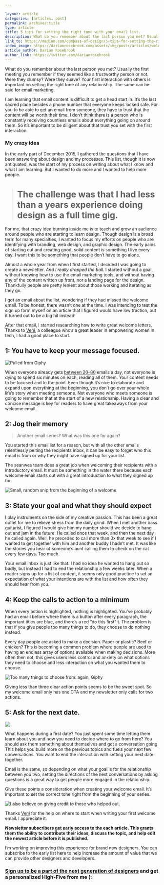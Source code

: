 ```yaml
---

layout: article
categories: [articles, post]
permalink: archive/:title
type: article
title: 5 tips for setting the right tone with your email list.
description: What do you remember about the last person you met? Usually the first meeting you remember if they seemed like a trustworthy person or not. Were they clumsy? Were they suave? Your first interaction with others is important on setting the right tone of any relationship. The same can be said for email marketing.
link_to: https://medium.com/compass-of-design/5-tips-for-setting-the-right-tone-with-your-email-list-93a5afbb8d8b
index_image: https://darianrosebrook.com/assets/img/posts/articles/welcome-email/welcome-email.png
article_author: Darian Rosebrook
author_link: https://twitter.com/darianrosebrook
---
```

What do you remember about the last person you met? Usually the first meeting you remember if they seemed like a trustworthy person or not. Were they clumsy? Were they suave? Your first interaction with others is important on setting the right tone of any relationship. The same can be said for email marketing.

I am learning that email content is difficult to get a head start in. It’s the last sacred place besides a phone number that everyone keeps locked safe. For you to be able to get an email from someone, they have to trust that the content will be worth their time. I don’t think there is a person who is constantly receiving countless emails about everything going on around them. So it’s important to be diligent about that trust you set with the first interaction.

### My crazy idea

In the early part of December 2015, I gathered the questions that I have been answering about design and my processes. This list, though it is now antiquated, was the start of my process on writing about what I know and what I am learning. But I wanted to do more and I wanted to help more people.
> # The challenge was that I had less than a years experience doing design as a full time gig.

For me, that crazy idea burning inside me is to teach and grow an audience around people who are starting to learn design. Though design is a broad term for many specialties, I wanted to focus my efforts on people who are identifying with branding, web design, and graphic design. The early pains of starting out and creating good, solid content is something I live every day. I want this to be something that people don’t have to go alone.

Almost a whole year from when I first started, I decided I was going to create a newsletter. *And I really dropped the ball.* I started without a goal, without knowing how to use the email marketing tools, and without having any of the content written up front, nor a landing page for the design. Thankfully people are pretty lenient about those working and iterating as they go.

I got an email about the list, wondering if they had missed the welcome email. To be honest, there wasn’t one at the time. I was intending to test the sign up form myself on an article that I figured would have low traction, but it turned out to be a big hit instead!

After that email, I started researching how to write great welcome letters. Thanks to [Veni](https://twitter.com/venikunche), a colleague who’s a great leader in empowering women in tech, I had a good place to start.

## 1: You have to keep your message focused.

![Pulled from [Giphy](http://giphy.com/gifs/too-14qoYVhZCDX0L6)](https://cdn-images-1.medium.com/max/2000/1*ssMACNHo0G8uUdIemAndoQ.gif)

When everyone already gets [between 20–80](https://www.textrequest.com/blog/how-many-emails-do-people-get-every-day/) emails a day, not everyone is dying to spend six minutes on each, reading all of them. Your content needs to be focused and to the point. Even though it’s nice to elaborate and expand upon everything at the beginning, you don’t go over your whole life’s story when meeting someone. Not everyone who meets someone is going to remember that at the start of a new relationship. Having a clear and concise message is key for readers to have great takeaways from your welcome email..

## 2: Jog their memory
>  Another email series? What was this one for again?

You started this email list for a reason, but with all the other emails relentlessly pelting the recipients inbox, it can be easy to forget who this email is from or why they might have signed up for your list.

The seanwes team does a great job when welcoming their recipients with a introductory email. It must be something in the water there because each welcome email starts out with a great introduction to what they signed up for.

![Small, random snip from the beginning of a welcome.](https://cdn-images-1.medium.com/max/2000/1*wYYRmPfP1jkFHm3htODfng.gif)

## 3: State your goal and what they should expect

I play instruments on the side of my creative passion. This has been a great outlet for me to relieve stress from the daily grind. When I met another bass guitarist, I figured I would give him my number should we decide to hang out and jam in the future. He called once that week, and then the next day he called again. Well, he preceded to call more than 3x that week to see if I wanted to get together with him and another buddy I hadn’t met. It was like the stories you hear of someone’s aunt calling them to check on the cat every few days. Too much.

Your email inbox is just like that. I had no idea he wanted to hang out so badly, but instead I had to end the relationship a few weeks later. When a reader signs up for a list of content, it seems only good practice to set an expectation of what your intentions are with the list and how often they should hear from you.

## 4: Keep the calls to action to a minimum

When every action is highlighted, nothing is highlighted. You’ve probably had an email before where there is a button after every paragraph, the important titles are blue, and there’s a red “do this first" t. The problem is that if you give people too many things to do, they choose to do nothing instead.

Every day people are asked to make a decision. Paper or plastic? Beef or chicken? This is becoming a common problem where people are used to having an endless array of options available when making decisions. More often then not, this gives users less control and anxiety on what options they need to choose and less interaction on what you wanted them to choose.

![Too many things to choose from: again, [Giphy](https://media.giphy.com/media/SinzL2715nDOg/giphy.gif)](https://cdn-images-1.medium.com/max/2000/1*PgfmyYniHebnXUqvTkAEfg.gif)

Giving less than three clear action points seems to be the sweet spot. So my welcome email only has one CTA and my newsletter only calls for two actions.

## 5: Ask for the next date.

![](https://cdn-images-1.medium.com/max/2160/1*YP5DQ-39_J8nJS_DdYfENw.png)

What happens during a first date? You just spent some time letting them learn about you and now you need to decide where to go from here? You should ask them something about themselves and get a conversation going. This helps you build more on the previous topics and fuels your next few conversations. You want to end the interaction with setting your next date together.

Email is the same, so depending on what your goal is for the relationship between you two, setting the directions of the next conversations by asking questions is a great way to get people more engaged in the relationship.

Give these points a consideration when creating your welcome email. It’s important to set the correct tone right from the beginning of your series.

![I also believe on giving credit to those who helped out.](https://cdn-images-1.medium.com/max/2400/1*bfMiVyYvIpwJopgndjZ2-g.gif)

Thanks [Veni](https://twitter.com/venikunche) for the help on where to start when writing your first welcome email. I appreciate it.

**Newsletter subscribers get early access to the each article. This grants them the ability to contribute their ideas, discuss the topic, and help edit the newest article before it is published.**

I’m working on improving this experience for brand new designers. You can subscribe to the early list here to help increase the amount of value that we can provide other designers and developers.

### [Sign up to be a part of the next generation of designers](https://darianrosebrook.com/newsletter) and get a personalized High-Five from me (:
